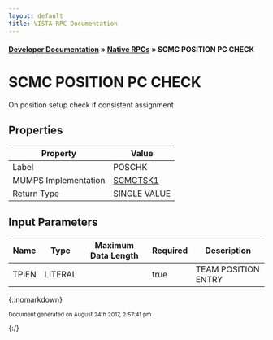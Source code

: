 ```yaml
---
layout: default
title: VISTA RPC Documentation
---
```


#### [Developer Documentation](../index) &#187; [Native RPCs](TableOfContents) &#187; SCMC POSITION PC CHECK<br/>
# SCMC POSITION PC CHECK

On position setup check if consistent assignment

## Properties

Property | Value
--- | ---
Label | POSCHK
MUMPS Implementation | [SCMCTSK1](http://code.osehra.org/dox/Routine_SCMCTSK1_source.html)
Return Type | SINGLE VALUE


## Input Parameters

Name | Type | Maximum Data Length | Required | Description
--- | --- | --- | --- | ---
TPIEN | LITERAL |  | true | TEAM POSITION ENTRY



{::nomarkdown} <br/><p style="font-size: 11px">Document generated on August 24th 2017, 2:57:41 pm</p>{:/}